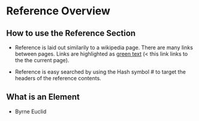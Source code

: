 # Reference Overview


## How to use the Reference Section
- Reference is laid out similarily to a wikipedia page. There are many links between pages. Links are highlighted as [green text](/reference/Overview) (< this link links to the the current page).



- Reference is easy searched by using the Hash symbol # to target the headers of the reference contents.

## What is an Element

- Byrne Euclid